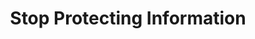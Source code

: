 ---
title: Stop Protecting Information
permalink: "/program/presentations/andrew-ginter/"
layout: presentation
speaker:
- name: Andrew Ginter
  role: VP Industrial Securituy
  work: Waterfall Security
  image: andrew-ginter
id: presentation
published: true
---